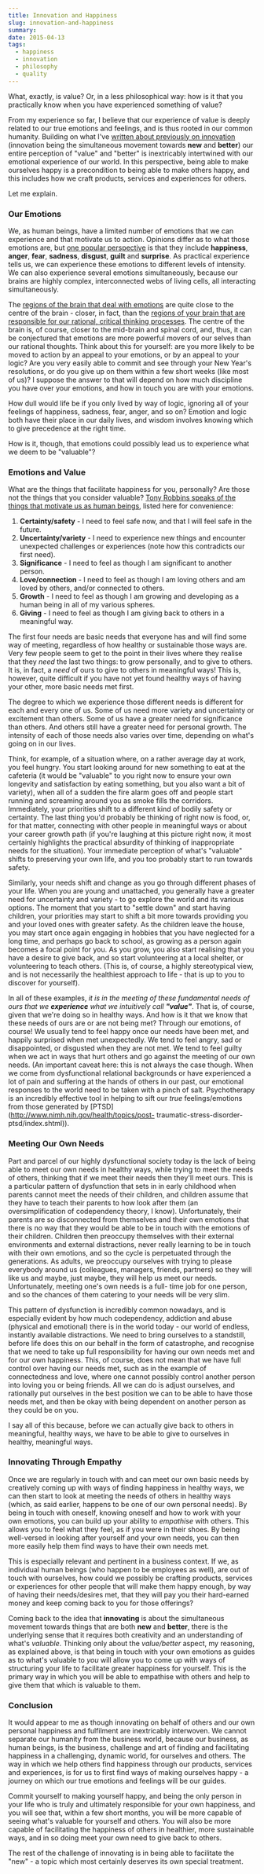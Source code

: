 ```yaml
---
title: Innovation and Happiness
slug: innovation-and-happiness
summary: 
date: 2015-04-13
tags:
  - happiness
  - innovation
  - philosophy
  - quality
---
```

What, exactly, is value? Or, in a less philosophical way: how is it that you
practically know when you have experienced something of value?

From my experience so far, I believe that our experience of value is deeply
related to our true emotions and feelings, and is thus rooted in our common
humanity. Building on what I've [written about previously on
innovation](http://thanethomson.com/2014/11/17/the-challenge-of-innovation/
"The Challenge of Innovation" ) (innovation being the simultaneous movement
towards **new** and **better**) our entire perception of "value" and "better"
is inextricably intertwined with our emotional experience of our world. In
this perspective, being able to make ourselves happy is a precondition to
being able to make others happy, and this includes how we craft products,
services and experiences for others.

Let me explain.



###  Our Emotions

We, as human beings, have a limited number of emotions that we can experience
and that motivate us to action. Opinions differ as to what those emotions are,
but [one popular
perspective](http://en.wikipedia.org/wiki/Emotion#Basic_emotions) is that they
include **happiness**, **anger**, **fear**, **sadness**, **disgust**,
**guilt** and **surprise**. As practical experience tells us, we can
experience these emotions to different levels of intensity. We can also
experience several emotions simultaneously, because our brains are highly
complex, interconnected webs of living cells, all interacting simultaneously.

The [regions of the brain that deal with
emotions](http://en.wikipedia.org/wiki/Limbic_system) are quite close to the
centre of the brain - closer, in fact, than the [regions of your brain that
are responsible for our rational, critical thinking
processes](http://en.wikipedia.org/wiki/Cerebral_cortex). The centre of the
brain is, of course, closer to the mid-brain and spinal cord, and, thus, it
can be conjectured that emotions are more powerful movers of our selves than
our rational thoughts. Think about this for yourself: are you more likely to
be moved to action by an appeal to your emotions, or by an appeal to your
logic? Are you very easily able to commit and see through your New Year's
resolutions, or do you give up on them within a few short weeks (like most of
us)? I suppose the answer to that will depend on how much discipline you have
over your emotions, and how in touch you are with your emotions.

How dull would life be if you only lived by way of logic, ignoring all of your
feelings of happiness, sadness, fear, anger, and so on? Emotion and logic both
have their place in our daily lives, and wisdom involves knowing which to give
precedence at the right time.

How is it, though, that emotions could possibly lead us to experience what we
deem to be "valuable"?



###  Emotions and Value

What are the things that facilitate happiness for you, personally? Are those
not the things that you consider valuable? [Tony Robbins speaks of the things
that motivate us as human
beings](https://www.ted.com/talks/tony_robbins_asks_why_we_do_what_we_do?language=en),
listed here for convenience:

  1. **Certainty/safety** - I need to feel safe now, and that I will feel safe in the future. 
  2. **Uncertainty/variety** - I need to experience new things and encounter unexpected challenges or experiences (note how this contradicts our first need). 
  3. **Significance** - I need to feel as though I am significant to another person. 
  4. **Love/connection** - I need to feel as though I am loving others and am loved by others, and/or connected to others. 
  5. **Growth** - I need to feel as though I am growing and developing as a human being in all of my various spheres. 
  6. **Giving** - I need to feel as though I am giving back to others in a meaningful way. 

The first four needs are basic needs that everyone has and will find some way
of meeting, regardless of how healthy or sustainable those ways are. Very few
people seem to get to the point in their lives where they realise that they
_need_ the last two things: to grow personally, and to give to others. It is,
in fact, a _need_ of ours to give to others in meaningful ways! This is,
however, quite difficult if you have not yet found healthy ways of having your
other, more basic needs met first.

The degree to which we experience those different needs is different for each
and every one of us. Some of us need more variety and uncertainty or
excitement than others. Some of us have a greater need for significance than
others. And others still have a greater need for personal growth. The
intensity of each of those needs also varies over time, depending on what's
going on in our lives.

Think, for example, of a situation where, on a rather average day at work, you
feel hungry. You start looking around for new something to eat at the
cafeteria (it would be "valuable" to you right now to ensure your own
longevity and satisfaction by eating something, but you also want a bit of
variety), when all of a sudden the fire alarm goes off and people start
running and screaming around you as smoke fills the corridors. Immediately,
your priorities shift to a different kind of bodily safety or certainty. The
last thing you'd probably be thinking of right now is food, or, for that
matter, connecting with other people in meaningful ways or about your career
growth path (if you're laughing at this picture right now, it most certainly
highlights the practical absurdity of thinking of inappropriate needs for the
situation). Your immediate perception of what's "valuable" shifts to
preserving your own life, and you too probably start to run towards safety.

Similarly, your needs shift and change as you go through different phases of
your life. When you are young and unattached, you generally have a greater
need for uncertainty and variety - to go explore the world and its various
options. The moment that you start to "settle down" and start having children,
your priorities may start to shift a bit more towards providing you and your
loved ones with greater safety. As the children leave the house, you may start
once again engaging in hobbies that you have neglected for a long time, and
perhaps go back to school, as growing as a person again becomes a focal point
for you. As you grow, you also start realising that you have a desire to give
back, and so start volunteering at a local shelter, or volunteering to teach
others. (This is, of course, a highly stereotypical view, and is not
necessarily the healthiest approach to life - that is up to you to discover
for yourself).

In all of these examples, _it is in the meeting of these fundamental needs of
ours that we **experience** what we intuitively call **"value"**_. That is, of
course, given that we're doing so in healthy ways. And how is it that we know
that these needs of ours are or are not being met? Through our emotions, of
course! We usually tend to feel happy once our needs have been met, and
happily surprised when met unexpectedly. We tend to feel angry, sad or
disappointed, or disgusted when they are not met. We tend to feel guilty when
we act in ways that hurt others and go against the meeting of our own needs.
(An important caveat here: this is not always the case though. When we come
from dysfunctional relational backgrounds or have experienced a lot of pain
and suffering at the hands of others in our past, our emotional responses to
the world need to be taken with a pinch of salt. Psychotherapy is an
incredibly effective tool in helping to sift our _true_ feelings/emotions from
those generated by [PTSD](http://www.nimh.nih.gov/health/topics/post-
traumatic-stress-disorder-ptsd/index.shtml)).





###  Meeting Our Own Needs

Part and parcel of our highly dysfunctional society today is the lack of being
able to meet our own needs in healthy ways, while trying to meet the needs of
others, thinking that if we meet their needs then they'll meet ours. This is a
particular pattern of dysfunction that sets in in early childhood when parents
cannot meet the needs of their children, and children assume that they have to
teach their parents to how look after them (an oversimplification of
codependency theory, I know). Unfortunately, their parents are so disconnected
from themselves and their own emotions that there is no way that they would be
able to be in touch with the emotions of their children. Children then
preoccupy themselves with their external environments and external
distractions, never really learning to be in touch with their own emotions,
and so the cycle is perpetuated through the generations. As adults, we
preoccupy ourselves with trying to please everybody around us (colleagues,
managers, friends, partners) so they will like us and maybe, just maybe, they
will help us meet our needs. Unfortunately, meeting one's own needs is a full-
time job for one person, and so the chances of them catering to your needs
will be very slim.

This pattern of dysfunction is incredibly common nowadays, and is especially
evident by how much codependency, addiction and abuse (physical and emotional)
there is in the world today - our world of endless, instantly available
distractions. We need to bring ourselves to a standstill, before life does
this on our behalf in the form of catastrophe, and recognise that we need to
take up full responsibility for having our own needs met and for our own
happiness. This, of course, does not mean that we have full control over
having our needs met, such as in the example of connectedness and love, where
one cannot possibly control another person into loving you or being friends.
All we can do is adjust ourselves, and rationally put ourselves in the best
position we can to be able to have those needs met, and then be okay with
being dependent on another person as they could be on you.

I say all of this because, before we can actually give back to others in
meaningful, healthy ways, we have to be able to give to ourselves in healthy,
meaningful ways.



###  Innovating Through Empathy

Once we are regularly in touch with and can meet our own basic needs by
creatively coming up with ways of finding happiness in healthy ways, we can
then start to look at meeting the needs of others in healthy ways (which, as
said earlier, happens to be one of our own personal needs). By being in touch
with oneself, knowing oneself and how to work with your own emotions, you can
build up your ability to _empathise_ with others. This allows you to feel what
they feel, as if you were in their shoes. By being well-versed in looking
after yourself and your own needs, you can then more easily help them find
ways to have their own needs met.

This is especially relevant and pertinent in a business context. If we, as
individual human beings (who happen to be employees as well), are out of touch
with ourselves, how could we possibly be crafting products, services or
experiences for other people that will make them happy enough, by way of
having their needs/desires met, that they will pay you their hard-earned money
and keep coming back to you for those offerings?

Coming back to the idea that **innovating** is about the simultaneous movement
towards things that are both **new** and **better**, there is the underlying
sense that it requires both creativity and an understanding of what's
_valuable_. Thinking only about the _value/better_ aspect, my reasoning, as
explained above, is that being in touch with your own emotions as guides as to
what's valuable to _you_ will allow you to come up with ways of structuring
your life to facilitate greater happiness for yourself. This is the primary
way in which you will be able to empathise with others and help to give them
that which is valuable to them.



###  Conclusion

It would appear to me as though innovating on behalf of others and our own
personal happiness and fulfilment are inextricably interwoven. We cannot
separate our humanity from the business world, because our business, as human
beings, is the business, challenge and art of finding and facilitating
happiness in a challenging, dynamic world, for ourselves and others. The way
in which we help others find happiness through our products, services and
experiences, is for us to first find ways of making ourselves happy - a
journey on which our true emotions and feelings will be our guides.

Commit yourself to making yourself happy, and being the only person in your
life who is truly and ultimately responsible for your own happiness, and you
will see that, within a few short months, you will be more capable of seeing
what's valuable for yourself and others. You will also be more capable of
facilitating the happiness of others in healthier, more sustainable ways, and
in so doing meet your own need to give back to others.

The rest of the challenge of innovating is in being able to facilitate the
"new" - a topic which most certainly deserves its own special treatment.


